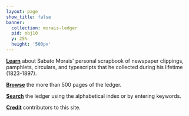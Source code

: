 ```yaml
---
layout: page
show_title: false
banner:
  collection: morais-ledger
  pid: obj10
  y: 25%
  height: '500px'
---
```


<p><b><a href="{{ '/about' | absolute_url }}">Learn</a></b> about Sabato Morais' personal scrapbook of newspaper clippings, pamphlets, circulars, and typescripts that he collected during his lifetime (1823-1897).</p>

<p><b><a href="{{ '/morais-ledger/obj1' | absolute_url }}">Browse</a></b> the more than 500 pages of the ledger.</p> 

<p><b><a href="{{ '/search' | absolute_url }}">Search</a></b> the ledger using the alphabetical index or by entering keywords.</p>  

<p><b><a href="{{ '/credits' | absolute_url }}">Credit</a></b> contributors to this site.</p> 
